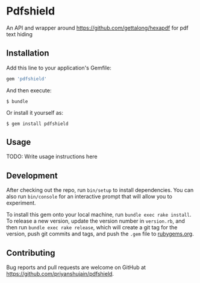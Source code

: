 # Pdfshield

An API and wrapper around https://github.com/gettalong/hexapdf for pdf text hiding

## Installation

Add this line to your application's Gemfile:

```ruby
gem 'pdfshield'
```

And then execute:

    $ bundle

Or install it yourself as:

    $ gem install pdfshield

## Usage

TODO: Write usage instructions here

## Development

After checking out the repo, run `bin/setup` to install dependencies. You can also run `bin/console` for an interactive prompt that will allow you to experiment.

To install this gem onto your local machine, run `bundle exec rake install`. To release a new version, update the version number in `version.rb`, and then run `bundle exec rake release`, which will create a git tag for the version, push git commits and tags, and push the `.gem` file to [rubygems.org](https://rubygems.org).

## Contributing

Bug reports and pull requests are welcome on GitHub at https://github.com/priyanshujain/pdfshield.

